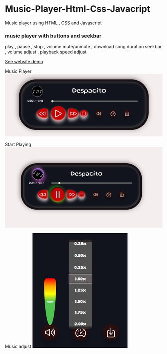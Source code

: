 # Music-Player-Html-Css-Javacript
Music player using HTML , CSS and Javascript
### music player with buttons and seekbar
 play , pause , stop , volume mute/unmute , download song
 duration seekbar , volume adjust , playback speed adjust
 
 [See website demo](https://htmlpreview.github.io/?https://github.com/Rahman1712/Music-Player-Html-Css-Javacript/blob/main/index.html)
 
Music Player
![music player pause](player/music_pause.PNG)



Start Playing
![music player play](player/music_play.PNG)


Music adjust
![music adjusting tools](player/music_adjust.PNG)
